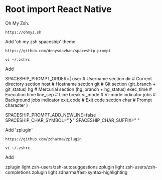 # Root import React Native
Oh My Zsh.

```
https://ohmyz.sh
```

Add 'oh my zsh spaceship' theme
```
https://github.com/denysdovhan/spaceship-prompt
```

```
vi ~/.zshrc
```

Add

SPACESHIP_PROMPT_ORDER=(
  user          # Username section
  dir           # Current directory section
  host          # Hostname section
  git           # Git section (git_branch + git_status)
  hg            # Mercurial section (hg_branch  + hg_status)
  exec_time     # Execution time
  line_sep      # Line break
  vi_mode       # Vi-mode indicator
  jobs          # Background jobs indicator
  exit_code     # Exit code section
  char          # Prompt character
)

SPACESHIP_PROMPT_ADD_NEWLINE=false
SPACESHIP_CHAR_SYMBOL="❯"
SPACESHIP_CHAR_SUFFIX=" "

Add 'zplugin'
```
https://github.com/zdharma/zplugin
```

```
vi ~/.zshrc
```

Add

zplugin light zsh-users/zsh-autosuggestions
zplugin light zsh-users/zsh-completions
zplugin light zdharma/fast-syntax-highlighting